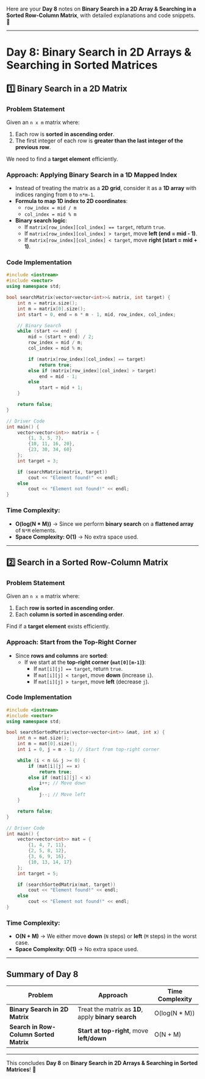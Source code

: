 Here are your **Day 8** notes on **Binary Search in a 2D Array & Searching in a Sorted Row-Column Matrix**, with detailed explanations and code snippets. 🚀  

---

# **Day 8: Binary Search in 2D Arrays & Searching in Sorted Matrices**  

## **1️⃣ Binary Search in a 2D Matrix**  
### **Problem Statement**  
Given an `n x m` matrix where:  
1. Each row is **sorted in ascending order**.  
2. The first integer of each row is **greater than the last integer of the previous row**.  

We need to find a **target element** efficiently.  

### **Approach: Applying Binary Search in a 1D Mapped Index**  
- Instead of treating the matrix as a **2D grid**, consider it as a **1D array** with indices ranging from `0` to `n*m-1`.  
- **Formula to map 1D index to 2D coordinates**:  
  - `row_index = mid / m`
  - `col_index = mid % m`
- **Binary search logic**:  
  - If `matrix[row_index][col_index] == target`, return `true`.  
  - If `matrix[row_index][col_index] > target`, move **left (end = mid - 1)**.  
  - If `matrix[row_index][col_index] < target`, move **right (start = mid + 1)**.  

### **Code Implementation**
```cpp
#include <iostream>
#include <vector>
using namespace std;

bool searchMatrix(vector<vector<int>>& matrix, int target) {
    int n = matrix.size();
    int m = matrix[0].size();
    int start = 0, end = n * m - 1, mid, row_index, col_index;

    // Binary Search
    while (start <= end) {
        mid = (start + end) / 2;
        row_index = mid / m;
        col_index = mid % m;

        if (matrix[row_index][col_index] == target)
            return true;
        else if (matrix[row_index][col_index] > target)
            end = mid - 1;
        else
            start = mid + 1;
    }

    return false;
}

// Driver Code
int main() {
    vector<vector<int>> matrix = {
        {1, 3, 5, 7},
        {10, 11, 16, 20},
        {23, 30, 34, 60}
    };
    int target = 3;

    if (searchMatrix(matrix, target))
        cout << "Element found!" << endl;
    else
        cout << "Element not found!" << endl;
}
```
### **Time Complexity:**  
- **O(log(N * M))** → Since we perform **binary search** on a **flattened array** of `N*M` elements.  
- **Space Complexity: O(1)** → No extra space used.  

---

## **2️⃣ Search in a Sorted Row-Column Matrix**  
### **Problem Statement**  
Given an `n x m` matrix where:  
1. Each **row is sorted in ascending order**.  
2. Each **column is sorted in ascending order**.  

Find if a **target element** exists efficiently.  

### **Approach: Start from the Top-Right Corner**  
- Since **rows and columns** are **sorted**:
  - If we start at the **top-right corner (`mat[0][m-1]`)**:
    - If `mat[i][j] == target`, return `true`.
    - If `mat[i][j] < target`, move **down** (increase `i`).
    - If `mat[i][j] > target`, move **left** (decrease `j`).  

### **Code Implementation**
```cpp
#include <iostream>
#include <vector>
using namespace std;

bool searchSortedMatrix(vector<vector<int>> &mat, int x) {
    int n = mat.size();
    int m = mat[0].size();
    int i = 0, j = m - 1; // Start from top-right corner

    while (i < n && j >= 0) {
        if (mat[i][j] == x)
            return true;
        else if (mat[i][j] < x)
            i++; // Move down
        else
            j--; // Move left
    }

    return false;
}

// Driver Code
int main() {
    vector<vector<int>> mat = {
        {1, 4, 7, 11},
        {2, 5, 8, 12},
        {3, 6, 9, 16},
        {10, 13, 14, 17}
    };
    int target = 5;

    if (searchSortedMatrix(mat, target))
        cout << "Element found!" << endl;
    else
        cout << "Element not found!" << endl;
}
```
### **Time Complexity:**  
- **O(N + M)** → We either move **down** (`N` steps) or **left** (`M` steps) in the worst case.  
- **Space Complexity: O(1)** → No extra space used.  

---

## **Summary of Day 8**  
| **Problem**                              | **Approach**                                      | **Time Complexity** |
|------------------------------------------|--------------------------------------------------|--------------------|
| **Binary Search in 2D Matrix**            | Treat the matrix as **1D**, apply **binary search** | O(log(N * M)) |
| **Search in Row-Column Sorted Matrix**    | **Start at top-right**, move **left/down**        | O(N + M) |

---

This concludes **Day 8** on **Binary Search in 2D Arrays & Searching in Sorted Matrices**! 🚀  
